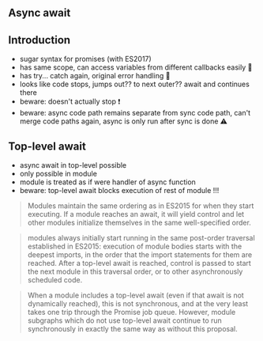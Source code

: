 ## Async await



<!-- todo: add https://developers.google.com/web/fundamentals/primers/async-functions -->
<!-- todo: move async function from 8. Iterators and Generators to here -->
<!-- todo: add https://developer.mozilla.org/en-US/docs/Web/JavaScript/Reference/Statements/for-await...of -->

## Introduction

- sugar syntax for promises (with ES2017)
- has same scope, can access variables from different callbacks easily 🎉
- has try... catch again, original error handling 🎉
- looks like code stops, jumps out?? to next outer?? await and continues there
- beware: doesn't actually stop ❗️
- beware: async code path remains separate from sync code path, can't merge code paths again, async is only run after sync is done ⚠










<!-- todo: finish -->

## Top-level await

- async await in top-level possible
- only possible in module
- module is treated as if were handler of async function
- beware: top-level await blocks execution of rest of module !!!

> Modules maintain the same ordering as in ES2015 for when they start executing. If a module reaches an await, it will yield control and let other modules initialize themselves in the same well-specified order.

> modules always initially start running in the same post-order traversal established in ES2015: execution of module bodies starts with the deepest imports, in the order that the import statements for them are reached. After a top-level await is reached, control is passed to start the next module in this traversal order, or to other asynchronously scheduled code.

> When a module includes a top-level await (even if that await is not dynamically reached), this is not synchronous, and at the very least takes one trip through the Promise job queue. However, module subgraphs which do not use top-level await continue to run synchronously in exactly the same way as without this proposal.